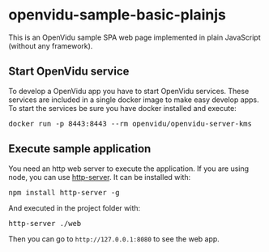 # openvidu-sample-basic-plainjs

This is an OpenVidu sample SPA web page implemented in plain JavaScript (without any framework). 

## Start OpenVidu service

To develop a OpenVidu app you have to start OpenVidu services. These services are included in a single docker image to make easy develop apps. To start the services be sure you have docker installed and execute:

<pre>
docker run -p 8443:8443 --rm openvidu/openvidu-server-kms
</pre>

## Execute sample application

You need an http web server to execute the application. If you are using node, you can use [http-server](https://github.com/indexzero/http-server). It can be installed with:

<pre>
npm install http-server -g
</pre>

And executed in the project folder with:

<pre>
http-server ./web
</pre>

Then you can go to `http://127.0.0.1:8080` to see the web app.


